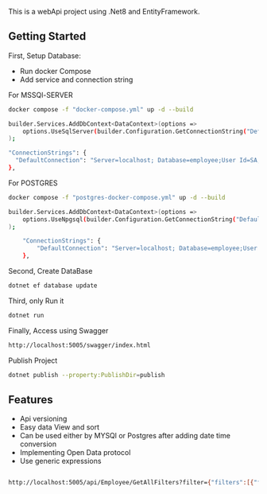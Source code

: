 This is a webApi project using .Net8 and EntityFramework.

## Getting Started

First, Setup Database:

- Run docker Compose
- Add service and connection string

For MSSQl-SERVER

```bash
docker compose -f "docker-compose.yml" up -d --build

builder.Services.AddDbContext<DataContext>(options =>
    options.UseSqlServer(builder.Configuration.GetConnectionString("DefaultConnection"))
);

"ConnectionStrings": {
  "DefaultConnection": "Server=localhost; Database=employee;User Id=SA;Password=msSQL@123;MultipleActiveResultSets=true;TrustServerCertificate=true;"
},

```

For POSTGRES

```bash
docker compose -f "postgres-docker-compose.yml" up -d --build

builder.Services.AddDbContext<DataContext>(options =>
    options.UseNpgsql(builder.Configuration.GetConnectionString("DefaultConnection"))
);

	"ConnectionStrings": {
		"DefaultConnection": "Server=localhost; Database=employee;User Id=SA;Password=msSQL@123;Port=5432"
	},
```

Second, Create DataBase

```bash
dotnet ef database update
```

Third, only Run it

```bash
dotnet run
```

Finally, Access using Swagger

```bash
http://localhost:5005/swagger/index.html
```

Publish Project

```bash
dotnet publish --property:PublishDir=publish
```

## Features

- Api versioning
- Easy data View and sort
- Can be used either by MYSQl or Postgres after adding date time conversion
- Implementing Open Data protocol
- Use generic expressions

```bash

http://localhost:5005/api/Employee/GetAllFilters?filter={"filters":[{"field":"Name","operator":"contains","value":"sherif"},{"operator":"eq","value":"1","field":"code"}],"logic":"or"}
```
